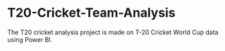# T20-Cricket-Team-Analysis
The T20 cricket analysis project is made on T-20 Cricket World Cup data using Power BI.
